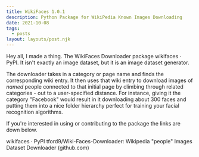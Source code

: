 ```yaml
---
title: WikiFaces 1.0.1
description: Python Package for WikiPedia Known Images Downloading
date: 2021-10-08
tags:
  - posts
layout: layouts/post.njk
---
```


Hey all, I made a thing. The WikiFaces Downloader package wikifaces · PyPI. It isn't exactly an image dataset, but it is an image dataset generator.

The downloader takes in a category or page name and finds the corresponding wiki entry. It then uses that wiki entry to download images of *named* people connected to that initial page by climbing through related categories - out to a user-specified distance. For instance, giving it the category "Facebook" would result in it downloading about 300 faces and putting them into a nice folder hierarchy perfect for training your facial recognition algorithms.

If you're interested in using or contributing to the package the links are down below.

wikifaces · PyPI
tford9/Wiki-Faces-Downloader: Wikipedia "people" Images Dataset Downloader (github.com)
